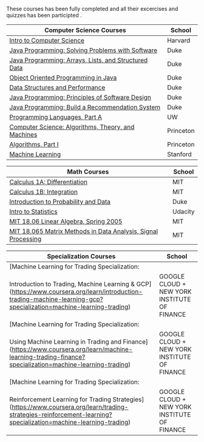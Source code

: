 These courses has been fully completed and all their excercises and quizzes has been participted .


|Computer Science Courses|School|                                   
|-------|------|                                                    
|[Intro to Computer Science]()|Harvard|                                
|[Java Programming: Solving Problems with Software](https://imp.i384100.net/GjkPGV)|Duke|             
|[Java Programming: Arrays, Lists, and Structured Data](https://imp.i384100.net/15knRR)|Duke|         
|[Object Oriented Programming in Java](https://imp.i384100.net/ZdznBq)|Duke|                          
|[Data Structures and Performance](https://imp.i384100.net/oevm0b)|Duke|                              
|[Java Programming: Principles of Software Design](https://imp.i384100.net/zavZrO)|Duke|            
|[Java Programming: Build a Recommendation System](https://imp.i384100.net/n1vro6)|Duke|              
|[Programming Languages, Part A](https://github.com/ForrestKnight/open-source-cs/blob/master/imp.i384100.net/6b13oK)|UW|                                
|[Computer Science: Algorithms, Theory, and Machines](https://imp.i384100.net/7mVROr)|Princeton|
|[Algorithms, Part I](https://imp.i384100.net/DVm9eo)|Princeton|
|[Machine Learning](https://imp.i384100.net/YgYEBJ)|Stanford|

|Math Courses|School| 
|-------|------|
|[Calculus 1A: Differentiation](https://www.edx.org/course/calculus-1a-differentiation)|MIT|
|[Calculus 1B: Integration](https://www.edx.org/course/calculus-1b-integration)|MIT|
|[Introduction to Probability and Data](https://imp.i384100.net/9WZ4E0)|Duke|
|[Intro to Statistics]()|Udacity|
|[MIT 18.06 Linear Algebra, Spring 2005](https://www.youtube.com/playlist?list=PLE7DDD91010BC51F8)|MIT|
|[MIT 18.065 Matrix Methods in Data Analysis, Signal Processing](https://www.youtube.com/playlist?list=PLUl4u3cNGP63oMNUHXqIUcrkS2PivhN3k)|MIT|



|Specialization Courses|School|
|-------|------|
|[Machine Learning for Trading Specialization:
Introduction to Trading, Machine Learning & GCP](https://www.coursera.org/learn/introduction-trading-machine-learning-gcp?specialization=machine-learning-trading)|GOOGLE CLOUD + NEW YORK INSTITUTE OF FINANCE|
|[Machine Learning for Trading Specialization:
Using Machine Learning in Trading and Finance](https://www.coursera.org/learn/machine-learning-trading-finance?specialization=machine-learning-trading)|GOOGLE CLOUD + NEW YORK INSTITUTE OF FINANCE|
|[Machine Learning for Trading Specialization:
Reinforcement Learning for Trading Strategies](https://www.coursera.org/learn/trading-strategies-reinforcement-learning?specialization=machine-learning-trading)|GOOGLE CLOUD + NEW YORK INSTITUTE OF FINANCE|
